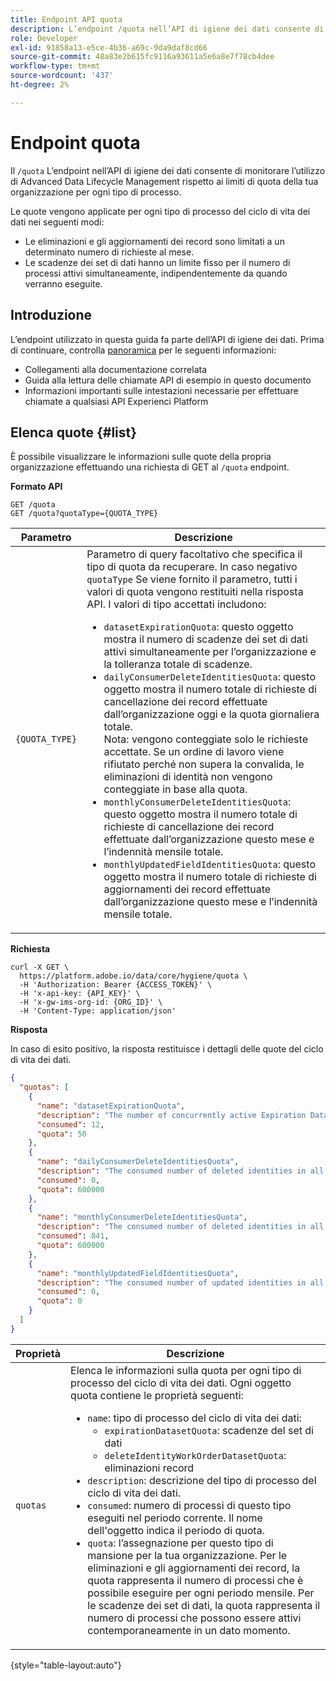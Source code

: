 ```yaml
---
title: Endpoint API quota
description: L’endpoint /quota nell’API di igiene dei dati consente di monitorare l’utilizzo di Advanced Data Lifecycle Management rispetto ai limiti di quota mensili dell’organizzazione per ogni tipo di processo.
role: Developer
exl-id: 91858a13-e5ce-4b36-a69c-9da9daf8cd66
source-git-commit: 48a83e2b615fc9116a93611a5e6a8e7f78cb4dee
workflow-type: tm+mt
source-wordcount: '437'
ht-degree: 2%

---
```


# Endpoint quota

Il `/quota` L’endpoint nell’API di igiene dei dati consente di monitorare l’utilizzo di Advanced Data Lifecycle Management rispetto ai limiti di quota della tua organizzazione per ogni tipo di processo.

Le quote vengono applicate per ogni tipo di processo del ciclo di vita dei dati nei seguenti modi:

* Le eliminazioni e gli aggiornamenti dei record sono limitati a un determinato numero di richieste al mese.
* Le scadenze dei set di dati hanno un limite fisso per il numero di processi attivi simultaneamente, indipendentemente da quando verranno eseguite.

## Introduzione

L’endpoint utilizzato in questa guida fa parte dell’API di igiene dei dati. Prima di continuare, controlla [panoramica](./overview.md) per le seguenti informazioni:

* Collegamenti alla documentazione correlata
* Guida alla lettura delle chiamate API di esempio in questo documento
* Informazioni importanti sulle intestazioni necessarie per effettuare chiamate a qualsiasi API Experienci Platform

## Elenca quote {#list}

È possibile visualizzare le informazioni sulle quote della propria organizzazione effettuando una richiesta di GET al `/quota` endpoint.

**Formato API**

```http
GET /quota
GET /quota?quotaType={QUOTA_TYPE}
```

| Parametro | Descrizione |
| --- | --- |
| `{QUOTA_TYPE}` | Parametro di query facoltativo che specifica il tipo di quota da recuperare. In caso negativo `quotaType` Se viene fornito il parametro, tutti i valori di quota vengono restituiti nella risposta API. I valori di tipo accettati includono:<ul><li>`datasetExpirationQuota`: questo oggetto mostra il numero di scadenze dei set di dati attivi simultaneamente per l’organizzazione e la tolleranza totale di scadenze. </li><li>`dailyConsumerDeleteIdentitiesQuota`: questo oggetto mostra il numero totale di richieste di cancellazione dei record effettuate dall’organizzazione oggi e la quota giornaliera totale.<br>Nota: vengono conteggiate solo le richieste accettate. Se un ordine di lavoro viene rifiutato perché non supera la convalida, le eliminazioni di identità non vengono conteggiate in base alla quota.</li><li>`monthlyConsumerDeleteIdentitiesQuota`: questo oggetto mostra il numero totale di richieste di cancellazione dei record effettuate dall’organizzazione questo mese e l’indennità mensile totale.</li><li>`monthlyUpdatedFieldIdentitiesQuota`: questo oggetto mostra il numero totale di richieste di aggiornamenti dei record effettuate dall’organizzazione questo mese e l’indennità mensile totale.</li></ul> |

**Richiesta**

```shell
curl -X GET \
  https://platform.adobe.io/data/core/hygiene/quota \
  -H 'Authorization: Bearer {ACCESS_TOKEN}' \
  -H 'x-api-key: {API_KEY}' \
  -H 'x-gw-ims-org-id: {ORG_ID}' \
  -H 'Content-Type: application/json'
```

**Risposta**

In caso di esito positivo, la risposta restituisce i dettagli delle quote del ciclo di vita dei dati.

```json
{
  "quotas": [
    {
      "name": "datasetExpirationQuota",
      "description": "The number of concurrently active Expiration Dataset Delete in all workorder requests for the organization.",
      "consumed": 12,
      "quota": 50
    },
    {
      "name": "dailyConsumerDeleteIdentitiesQuota",
      "description": "The consumed number of deleted identities in all workorder requests for the organization for today.",
      "consumed": 0,
      "quota": 600000
    },
    {
      "name": "monthlyConsumerDeleteIdentitiesQuota",
      "description": "The consumed number of deleted identities in all workorder requests for the organization for this month.",
      "consumed": 841,
      "quota": 600000
    },
    {
      "name": "monthlyUpdatedFieldIdentitiesQuota",
      "description": "The consumed number of updated identities in all workorder requests for the organization for this month.",
      "consumed": 0,
      "quota": 0
    }
  ]
}
```

| Proprietà | Descrizione |
| --- | --- |
| `quotas` | Elenca le informazioni sulla quota per ogni tipo di processo del ciclo di vita dei dati. Ogni oggetto quota contiene le proprietà seguenti:<ul><li>`name`: tipo di processo del ciclo di vita dei dati:<ul><li>`expirationDatasetQuota`: scadenze del set di dati</li><li>`deleteIdentityWorkOrderDatasetQuota`: eliminazioni record</li></ul></li><li>`description`: descrizione del tipo di processo del ciclo di vita dei dati.</li><li>`consumed`: numero di processi di questo tipo eseguiti nel periodo corrente. Il nome dell&#39;oggetto indica il periodo di quota.</li><li>`quota`: l’assegnazione per questo tipo di mansione per la tua organizzazione. Per le eliminazioni e gli aggiornamenti dei record, la quota rappresenta il numero di processi che è possibile eseguire per ogni periodo mensile. Per le scadenze dei set di dati, la quota rappresenta il numero di processi che possono essere attivi contemporaneamente in un dato momento.</li></ul> |

{style="table-layout:auto"}
